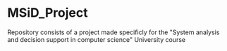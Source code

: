 # MSiD_Project
Repository consists of a project made specificly for the "System analysis and decision support in computer science" University course
